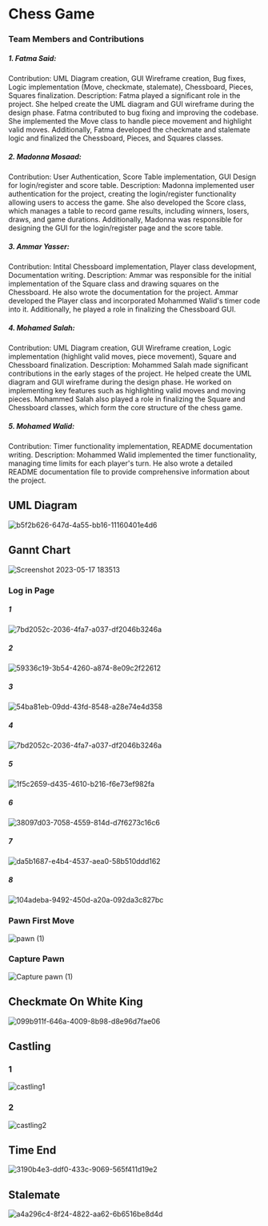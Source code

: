 # Chess Game
### Team Members and Contributions
##### 1. Fatma Said:  
Contribution: UML Diagram creation, GUI Wireframe creation, Bug fixes, Logic implementation (Move, checkmate, stalemate), Chessboard, Pieces, Squares finalization.
Description: Fatma played a significant role in the project. She helped create the UML diagram and GUI wireframe during the design phase. Fatma contributed to bug fixing and improving the codebase. She implemented the Move class to handle piece movement and highlight valid moves. Additionally, Fatma developed the checkmate and stalemate logic and finalized the Chessboard, Pieces, and Squares classes.  
##### 2. Madonna Mosaad:  
Contribution: User Authentication, Score Table implementation, GUI Design for login/register and score table.
Description: Madonna implemented user authentication for the project, creating the login/register functionality allowing users to access the game. She also developed the Score class, which manages a table to record game results, including winners, losers, draws, and game durations. Additionally, Madonna was responsible for designing the GUI for the login/register page and the score table.  
##### 3. Ammar Yasser:  
Contribution: Intital Chessboard implementation, Player class development, Documentation writing.
Description: Ammar was responsible for the initial implementation of the Square class and drawing squares on the Chessboard.  He also wrote the documentation for the project. Ammar developed the Player class and incorporated Mohammed Walid's timer code into it. Additionally, he played a role in finalizing the Chessboard GUI.  
##### 4. Mohamed Salah:  
  Contribution: UML Diagram creation, GUI Wireframe creation, Logic implementation (highlight valid moves, piece movement), Square and Chessboard finalization.
Description: Mohammed Salah made significant contributions in the early stages of the project. He helped create the UML diagram and GUI wireframe during the design phase. He worked on implementing key features such as highlighting valid moves and moving pieces. Mohammed Salah also played a role in finalizing the Square and Chessboard classes, which form the core structure of the chess game.  
##### 5. Mohamed Walid:  
Contribution: Timer functionality implementation, README documentation writing.
Description: Mohammed Walid implemented the timer functionality, managing time limits for each player's turn. He also wrote a detailed README documentation file to provide comprehensive information about the project.
## UML Diagram
![b5f2b626-647d-4a55-bb16-11160401e4d6](https://github.com/momowalid/Chess-Game-Project/assets/127145133/59bcb678-670a-44ca-83dd-3c933da3a99b)


## Gannt Chart
![Screenshot 2023-05-17 183513](https://github.com/momowalid/Chess-Game-Project/assets/127145133/c0598f0f-b9cf-4678-a6f0-1529d53909ee)
### Log in Page
##### 1
![7bd2052c-2036-4fa7-a037-df2046b3246a](https://github.com/momowalid/Chess-Game-Project/assets/127145133/9b1c021f-b88e-4c79-853e-da0b72209719)
##### 2
![59336c19-3b54-4260-a874-8e09c2f22612](https://github.com/momowalid/Chess-Game-Project/assets/127145133/75229265-c107-479a-b984-f5d9c317f083)
##### 3
![54ba81eb-09dd-43fd-8548-a28e74e4d358](https://github.com/momowalid/Chess-Game-Project/assets/127145133/4b5fd4ae-5938-48b7-a9f8-d3b8b91b5fa2)
##### 4
![7bd2052c-2036-4fa7-a037-df2046b3246a](https://github.com/momowalid/Chess-Game-Project/assets/127145133/3dceeff2-faf3-4c98-b844-d7020ad8a2ef)
##### 5
![1f5c2659-d435-4610-b216-f6e73ef982fa](https://github.com/momowalid/Chess-Game-Project/assets/127145133/7ba0951b-8ed9-4455-993f-390efe7109de)
##### 6
![38097d03-7058-4559-814d-d7f6273c16c6](https://github.com/momowalid/Chess-Game-Project/assets/127145133/1f2d2586-66a5-4d22-a2c4-42d6db5fac2e)
##### 7
![da5b1687-e4b4-4537-aea0-58b510ddd162](https://github.com/momowalid/Chess-Game-Project/assets/127145133/33c2ffb0-ba9e-4fa1-a236-b68e85bacc5b)
##### 8
![104adeba-9492-450d-a20a-092da3c827bc](https://github.com/momowalid/Chess-Game-Project/assets/127145133/b16e0e04-3e70-4e1c-8730-b3c3d8771373)


### Pawn First Move
![pawn (1)](https://github.com/momowalid/Chess-Game-Project/assets/127145133/350a793f-42a9-4626-aeaa-8f619ecbbac7)

### Capture Pawn 
![Capture pawn (1)](https://github.com/momowalid/Chess-Game-Project/assets/127145133/b04f1cbc-595f-4d3c-b6d6-37e02fdecb09)

## Checkmate On White King
![099b911f-646a-4009-8b98-d8e96d7fae06](https://github.com/momowalid/Chess-Game-Project/assets/127145133/85a85c7f-59b4-4be2-ba5a-3cbe1b4c32a3)

## Castling 
### 1
![castling1](https://github.com/momowalid/Chess-Game-Project/assets/127145133/4b7526c8-a9d8-4632-b143-e35913f46c26)
### 2
![castling2](https://github.com/momowalid/Chess-Game-Project/assets/127145133/630e2e79-caa8-4789-9d58-7c00172394c8)

## Time End 
![3190b4e3-ddf0-433c-9069-565f411d19e2](https://github.com/momowalid/Chess-Game-Project/assets/127145133/cc5cacf3-0497-4dad-bc33-80e239ea0cb1)

## Stalemate
![a4a296c4-8f24-4822-aa62-6b6516be8d4d](https://github.com/momowalid/Chess-Game-Project/assets/127145133/49c5b4fd-28eb-45f7-8089-807811ca3cbb)






